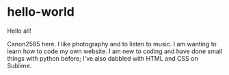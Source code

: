 # hello-world

Hello all!

Canon2585 here. I like photography and to listen to music. I am wanting to learn how to code my own website.
I am new to coding and have done small things with python before; I've also dabbled with HTML and CSS on Sublime.
